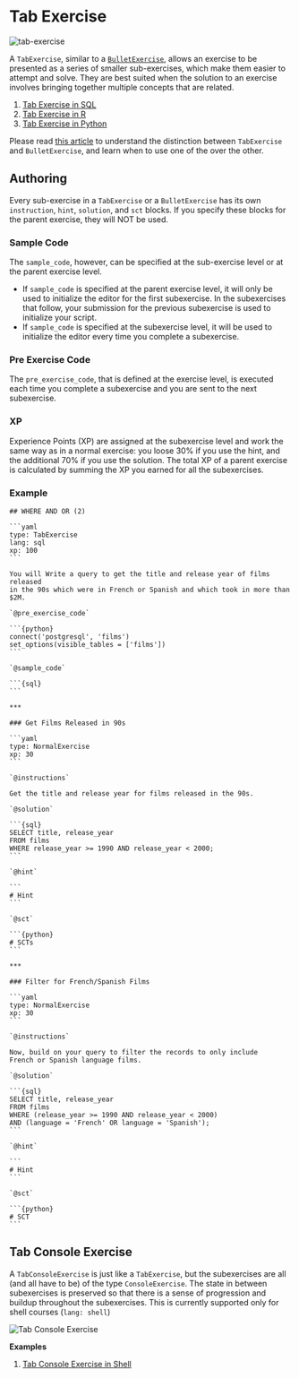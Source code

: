 # Tab Exercise

![tab-exercise](/images/TabExercise.png)

A `TabExercise`, similar to a [`BulletExercise`](bullet-exercise.md), allows an exercise to be presented as a series of smaller sub-exercises, which make them easier to attempt and solve. They are best suited when the solution to an exercise involves bringing together multiple concepts that are related.

1. [Tab Exercise in SQL](examples/md/sql/TabExercise.md)
2. [Tab Exercise in R](examples/md/r/TabExercise.md)
3. [Tab Exercise in Python](examples/md/python/TabExercise.md)


Please read [this article](/courses/guides/tab-vs-bullet-exercises.html) to understand the distinction between `TabExercise` and `BulletExercise`, and learn when to use one of the over the other.

## Authoring

Every sub-exercise in a `TabExercise` or a `BulletExercise` has its own `instruction`, `hint`, `solution`, and `sct` blocks. If you specify these blocks for the parent exercise, they will NOT be used. 

### Sample Code

The `sample_code`, however, can be specified at the sub-exercise level or at the parent exercise level. 

- If `sample_code` is specified at the parent exercise level, it will only be used to initialize the editor for the first subexercise. In the subexercises that follow, your submission for the previous subexercise is used to initialize your script. 
- If `sample_code` is specified at the subexercise level, it will be used to initialize the editor every time you complete a subexercise.

### Pre Exercise Code

The `pre_exercise_code`, that is defined at the exercise level, is executed each time you complete a subexercise and you are sent to the next subexercise.

### XP

Experience Points (XP) are assigned at the subexercise level and work the same way as in a normal exercise: you loose 30% if you use the hint, and the additional 70% if you use the solution. The total XP of a parent exercise is calculated by summing the XP you earned for all the subexercises.

### Example


    ## WHERE AND OR (2)

    ```yaml
    type: TabExercise 
    lang: sql 
    xp: 100 
    ```

    You will Write a query to get the title and release year of films released 
    in the 90s which were in French or Spanish and which took in more than $2M.

    `@pre_exercise_code`

    ```{python}
    connect('postgresql', 'films')
    set_options(visible_tables = ['films'])
    ```

    `@sample_code`

    ```{sql}
    ```

    ***

    ### Get Films Released in 90s

    ```yaml
    type: NormalExercise
    xp: 30
    ```

    `@instructions`

    Get the title and release year for films released in the 90s.

    `@solution`

    ```{sql}
    SELECT title, release_year
    FROM films
    WHERE release_year >= 1990 AND release_year < 2000;
    ```

    `@hint`

    ```
    # Hint
    ```

    `@sct`

    ```{python}
    # SCTs
    ```

    ***

    ### Filter for French/Spanish Films

    ```yaml
    type: NormalExercise
    xp: 30
    ```

    `@instructions`

    Now, build on your query to filter the records to only include 
    French or Spanish language films.

    `@solution`

    ```{sql}
    SELECT title, release_year
    FROM films
    WHERE (release_year >= 1990 AND release_year < 2000)
    AND (language = 'French' OR language = 'Spanish');
    ```

    `@hint`

    ```
    # Hint
    ```

    `@sct`

    ```{python}
    # SCT
    ```

## Tab Console Exercise

A `TabConsoleExercise` is just like a `TabExercise`, but the subexercises are all (and all have to be) of the type `ConsoleExercise`. The state in between subexercises is preserved so that there is a sense of progression and buildup throughout the subexercises. This is currently supported only for shell courses (`lang: shell`)

![Tab Console Exercise](/images/TabConsoleExerciseShell.png)

__Examples__

1. [Tab Console Exercise in Shell](examples/md/shell/TabConsoleExercise.md)

